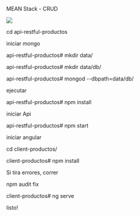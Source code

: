 
MEAN Stack - CRUD 

<img src='https://raw.githubusercontent.com/thesequencer/stock-productos/master/demo1.png' />


cd api-restful-productos

iniciar mongo

api-restful-productos# mkdir data/

api-restful-productos# mkdir data/db/

api-restful-productos# mongod --dbpath=data/db/

ejecutar

api-restful-productos# npm install

iniciar Api

api-restful-productos# npm start


iniciar angular

cd client-productos/

client-productos# npm install

Si tira errores, correr

npm audit fix

client-productos# ng serve

listo!
